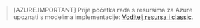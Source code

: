> [AZURE.IMPORTANT] Prije početka rada s resursima za Azure upoznati s modelima implementacije: [Voditelj resursa i classic](../articles/resource-manager-deployment-model.md).
